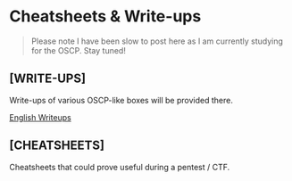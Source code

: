 # Cheatsheets & Write-ups
> Please note I have been slow to post here as I am currently studying for the OSCP. Stay tuned!

## [WRITE-UPS]
Write-ups of various OSCP-like boxes will be provided there.

[English Writeups](https://github.com/Vonshad/Offensive_Sec/tree/main/en_writeups)

## [CHEATSHEETS]
Cheatsheets that could prove useful during a pentest / CTF.
